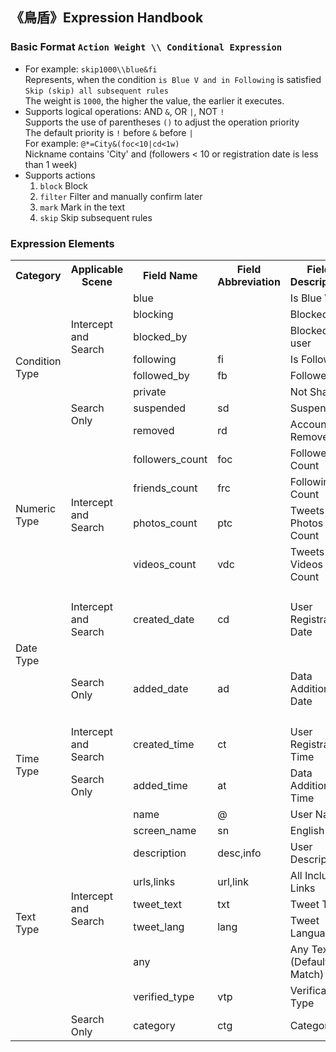 ## 《鳥盾》Expression Handbook
### Basic Format `Action Weight \\ Conditional Expression`
- For example: `skip1000\\blue&fi`  
  Represents, when the condition `is Blue V and in Following` is satisfied  
  `Skip (skip) all subsequent rules`  
  The weight is `1000`, the higher the value, the earlier it executes.
- Supports logical operations: AND `&`, OR `|`, NOT `!`  
  Supports the use of parentheses `()` to adjust the operation priority  
  The default priority is `!` before `&` before `|`  
  For example: `@*=City&(foc<10|cd<1w)`  
  Nickname contains 'City' and (followers < 10 or registration date is less than 1 week)
- Supports actions
  1. `block` Block
  2. `filter` Filter and manually confirm later
  3. `mark` Mark in the text
  4. `skip` Skip subsequent rules

### Expression Elements
<table>
    <tr>
        <th>Category</th>
        <th>Applicable Scene</th>
        <th>Field Name</th>
        <th>Field Abbreviation</th>
        <th>Field Description</th>
        <th>Value Format</th>
        <th>Support Operators</th>
        <th>Example</th>
    </tr>
    <tr>
        <td rowspan="8">Condition Type</td>
        <td rowspan="5">Intercept<br/>and<br/>Search</td>
        <td>blue</td>
        <td></td>
        <td>Is Blue V</td>
        <td rowspan="8"></td>
        <td rowspan="8"><code>!</code>: Negation</td>
        <td rowspan="8"><code>!blue&!fb</code><br/>Not Blue V and not a follower</td>
    </tr>
    <tr>
        <td>blocking</td>
        <td></td>
        <td>Blocked by</td>
    </tr>
    <tr>
        <td>blocked_by</td>
        <td></td>
        <td>Blocked by user</td>
    </tr>
    <tr>
        <td>following</td>
        <td>fi</td>
        <td>Is Following</td>
    </tr>
    <tr>
        <td>followed_by</td>
        <td>fb</td>
        <td>Follower</td>
    </tr>
    <tr>
        <td rowspan="3">Search Only</td>
        <td>private</td>
        <td></td>
        <td>Not Shared</td>
    </tr>
    <tr>
        <td>suspended</td>
        <td>sd</td>
        <td>Suspended</td>
    </tr>
    <tr>
        <td>removed</td>
        <td>rd</td>
        <td>Account Removed</td>
    </tr>
    <tr>
        <td rowspan="4">Numeric Type</td>
        <td rowspan="4">Intercept<br/>and<br/>Search</td>
        <td>followers_count</td>
        <td>foc</td>
        <td>Follower Count</td>
        <td rowspan="4"><code>123</code>: Integer</td>
        <td rowspan="4">
<code>&lt;</code><br/>
<code>&lt;=</code><br/>
<code>&gt;</code><br/>
<code>&gt;=</code><br/>
<code>!=</code><br/>
<code>≠</code><br/>
</td>
        <td rowspan="4"><code>!blue&frc<100</code><br/>Not Blue V and follower count less than 100</td>
    </tr>
    <tr>
        <td>friends_count</td>
        <td>frc</td>
        <td>Following Count</td>
    </tr>
    <tr>
        <td>photos_count</td>
        <td>ptc</td>
        <td>Tweets with Photos Count</td>
    </tr>
    <tr>
        <td>videos_count</td>
        <td>vdc</td>
        <td>Tweets with Videos Count</td>
    </tr>
    <tr>
        <td rowspan="2">Date Type</td>
        <td>Intercept<br/>and<br/>Search</td>
        <td>created_date</td>
        <td>cd</td>
        <td>User Registration Date</td>
        <td rowspan="2">
<code>2</code>: 2 days<br/>
<code>1d</code>: 1 day<br/>
<code>1w</code>: 1 week<br/>
<code>1m</code>: 1 month<br/>
<code>1y</code>: 1 year<br/>
<code>1-5</code>: January 5th<br/>
<code>2023-1-1</code><br/>
</td>
        <td rowspan="2">
<code>&lt;</code>: Before<br/>
<code>&lt;=</code><br/>
<code>&gt;</code>: After<br/>
<code>&gt;=</code><br/>
<code>=</code><br/>
</td>
        <td rowspan="2"><code>cd<1m</code><br/>Registration date less than one month</td>
    </tr>
    <tr>
        <td>Search Only</td>
        <td>added_date</td>
        <td>ad</td>
        <td>Data Addition Date</td>
    </tr>
    <tr>
        <td rowspan="2">Time Type</td>
        <td>Intercept<br/>and<br/>Search</td>
        <td>created_time</td>
        <td>ct</td>
        <td>User Registration Time</td>
        <td rowspan="2">
<code>2</code>: 2 hours<br/>
<code>1d</code>: 1 day<br/>
</td>
        <td rowspan="2">
<code>&lt;</code>: Before<br/>
<code>&gt;</code>: After<br/>
</td>
        <td rowspan="2"><code>ad<8</code><br/>Data added within 8 hours</td>
    </tr>
    <tr>
        <td>Search Only</td>
        <td>added_time</td>
        <td>at</td>
        <td>Data Addition Time</td>
    </tr>
    <tr>
        <td rowspan="9">Text Type</td>
        <td rowspan="8">Intercept<br/>and<br/>Search</td>
        <td>name</td>
        <td>@</td>
        <td>User Name</td>
        <td rowspan="10">
<code>abc</code>: Any text<br/>
<code>公務員</code><br/><br/>
<code>/市/</code>: Regex<br/>(Supports only <code>=</code><code>!=</code><code>≠</code>)<br/>
</td>
        <td rowspan="10">
<code>=</code>: Exactly equal<br/>
<code>≠</code>: Not equal<br/>
<code>!=</code>: Not equal<br/>
<code>^=</code>: Starts with<br/>
<code>$=</code>: Ends with<br/>
<code>*=</code>: Contains<br/>
</td>
        <td rowspan="10">
<code>@*=市</code><br/>User name contains '市'<br/><br/>
<code>lang^=zh</code><br/>Tweets in Chinese<br/><br/>
<code>abc&xyz</code><br/>Any text contains 'abc' and 'xyz'<br/><br/>
</td>
    </tr>
    <tr>
        <td>screen_name</td>
        <td>sn</td>
        <td>English ID</td>
    </tr>
    <tr>
        <td>description</td>
        <td>desc,info</td>
        <td>User Description</td>
    </tr>
    <tr>
        <td>urls,links</td>
        <td>url,link</td>
        <td>All Included Links</td>
    </tr>
    <tr>
        <td>tweet_text</td>
        <td>txt</td>
        <td>Tweet Text</td>
    </tr>
    <tr>
        <td>tweet_lang</td>
        <td>lang</td>
        <td>Tweet Language</td>
    </tr>
    <tr>
        <td>any</td>
        <td></td>
        <td>Any Text (Default Match)</td>
    </tr>
    <tr>
        <td>verified_type</td>
        <td>vtp</td>
        <td>Verification Type</td>
    </tr>
    <tr>
        <td>Search Only</td>
        <td>category</td>
        <td>ctg</td>
        <td>Category</td>
    </tr>
</table>